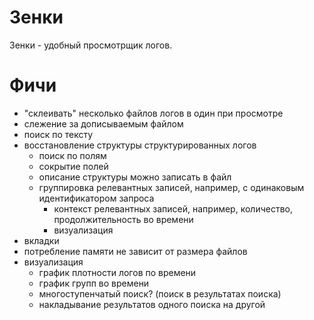 # Зенки

Зенки - удобный просмотрщик логов.

# Фичи

- "склеивать" несколько файлов логов в один при просмотре
- слежение за дописываемым файлом
- поиск по тексту
- восстановление структуры структурированных логов
  - поиск по полям
  - сокрытие полей
  - описание структуры можно записать в файл
  - группировка релевантных записей, например, с одинаковым идентификатором запроса
    - контекст релевантных записей, например, количество, продолжительность во времени
    - визуализация
- вкладки
- потребление памяти не зависит от размера файлов
- визуализация
  - график плотности логов по времени
  - график групп во времени
  - многоступенчатый поиск? (поиск в результатах поиска)
  - накладывание результатов одного поиска на другой
